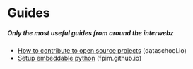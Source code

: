 # Guides
##### Only the most useful guides from around the interwebz
* [How to contribute to open source projects](git-contrib-open-source.md) (dataschool.io)
* [Setup embeddable python](embeddable-python-setup.md) (fpim.github.io)

